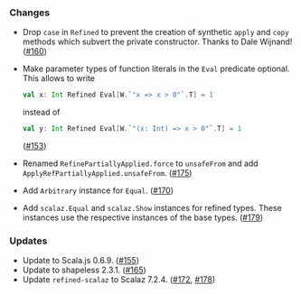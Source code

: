 ### Changes

* Drop `case` in `Refined` to prevent the creation of synthetic `apply`
  and `copy` methods which subvert the private constructor.
  Thanks to Dale Wijnand! ([#160])
* Make parameter types of function literals in the `Eval` predicate
  optional. This allows to write

  ```scala
  val x: Int Refined Eval[W.`"x => x > 0"`.T] = 1
  ```
  instead of
  ```scala
  val y: Int Refined Eval[W.`"(x: Int) => x > 0"`.T] = 1
  ```
  ([#153])
* Renamed `RefinePartiallyApplied.force` to `unsafeFrom` and add
  `ApplyRefPartiallyApplied.unsafeFrom`. ([#175])
* Add `Arbitrary` instance for `Equal`. ([#170])
* Add `scalaz.Equal` and `scalaz.Show` instances for refined types.
  These instances use the respective instances of the base types.
  ([#179])

### Updates

* Update to Scala.js 0.6.9. ([#155])
* Update to shapeless 2.3.1. ([#165])
* Update `refined-scalaz` to Scalaz 7.2.4. ([#172], [#178])

[#153]: https://github.com/fthomas/refined/pull/153
[#155]: https://github.com/fthomas/refined/pull/155
[#160]: https://github.com/fthomas/refined/pull/160
[#165]: https://github.com/fthomas/refined/pull/165
[#170]: https://github.com/fthomas/refined/pull/170
[#172]: https://github.com/fthomas/refined/pull/172
[#175]: https://github.com/fthomas/refined/pull/175
[#178]: https://github.com/fthomas/refined/pull/178
[#179]: https://github.com/fthomas/refined/pull/179
